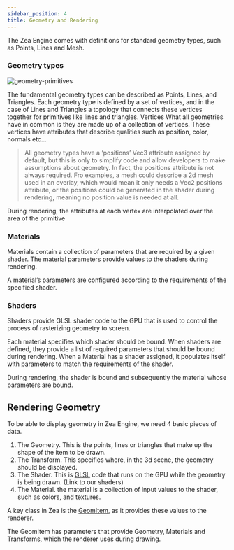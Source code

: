 ```yaml
---
sidebar_position: 4
title: Geometry and Rendering
---
```


The Zea Engine comes with definitions for standard geometry types, such as Points, Lines and Mesh.

### Geometry types

![geometry-primitives](/img/misc/geometry-primitives.svg)

The fundamental geometry types can be described as Points, Lines, and Triangles. Each geometry type is defined by a set of vertices, and in the case of Lines and Triangles a topology that connects these vertices together for primitives like lines and triangles.
Vertices
What all geometries have in common is they are made up of a collection of vertices. These vertices have attributes that describe qualities such as position, color, normals etc...

> All geometry types have a ‘positions’ Vec3 attribute assigned by default, but this is only to simplify code and allow developers to make assumptions about geometry. In fact, the positions attribute is not always required. Fro examples, a mesh could describe a 2d mesh used in an overlay, which would mean it only needs a Vec2 positions attribute, or the positions could be generated in the shader during rendering, meaning no position value is needed at all.

During rendering, the attributes at each vertex are interpolated over the area of the primitive

### Materials

Materials contain a collection of parameters that are required by a given shader. The material parameters provide values to the shaders during rendering.

A material’s parameters are configured according to the requirements of the specified shader.

### Shaders

Shaders provide GLSL shader code to the GPU that is used to control the process of rasterizing geometry to screen.

Each material specifies which shader should be bound.
When shaders are defined, they provide a list of required parameters that should be bound during rendering. When a Material has a shader assigned, it populates itself with parameters to match the requirements of the shader.

During rendering, the shader is bound and subsequently the material whose parameters are bound.

## Rendering Geometry

To be able to display geometry in Zea Engine, we need 4 basic pieces of data.

1.  The Geometry. This is the points, lines or triangles that make up the shape of the item to be drawn.
2.  The Transform. This specifies where, in the 3d scene, the geometry should be displayed.
3.  The Shader. This is [GLSL](https://developer.mozilla.org/en-US/docs/Games/Techniques/3D_on_the_web/GLSL_Shaders) code that runs on the GPU while the geometry is being drawn. (Link to our shaders)
4.  The Material. the material is a collection of input values to the shader, such as colors, and textures.

A key class in Zea is the [GeomItem](../../API/SceneTree/GeomItem.md), as it provides these values to the renderer.

The GeomItem has parameters that provide Geometry, Materials and Transforms, which the renderer uses during drawing.
